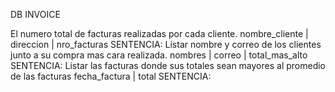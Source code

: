 DB INVOICE

El numero total de facturas realizadas por cada cliente.
          nombre_cliente | direccion | nro_facturas
SENTENCIA: 
Listar nombre y correo de los clientes junto a su compra mas cara realizada.
          nombres |  correo   | total_mas_alto
SENTENCIA: 
Listar las facturas donde sus totales sean mayores al promedio de las facturas
          fecha_factura | total
SENTENCIA: 